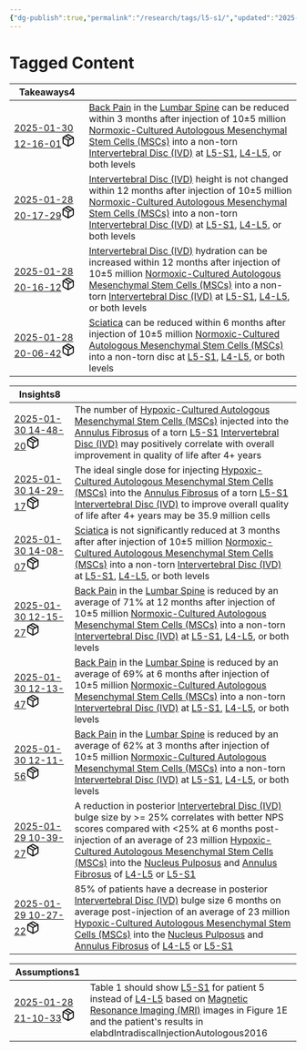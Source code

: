 ```yaml
---
{"dg-publish":true,"permalink":"/research/tags/l5-s1/","updated":"2025-01-30T16:41:01-05:00"}
---
```


# Tagged Content
<div><table class="dataview table-view-table"><thead class="table-view-thead"><tr class="table-view-tr-header"><th class="table-view-th"><span>Takeaways</span><span class="dataview small-text">4</span></th><th class="table-view-th"><span></span></th></tr></thead><tbody class="table-view-tbody"><tr><td><span><a data-tooltip-position="top" aria-label="Research/Takeaways/2025-01-30 12-16-01.md" data-href="Research/Takeaways/2025-01-30 12-16-01.md" href="Research/Takeaways/2025-01-30 12-16-01.md" class="internal-link" target="_blank" rel="noopener nofollow" fileclass-name="Research Links">2025-01-30 12-16-01</a><a class="metadata-menu fileclass-icon"><svg xmlns="http://www.w3.org/2000/svg" width="24" height="24" viewBox="0 0 24 24" fill="none" stroke="currentColor" stroke-width="2" stroke-linecap="round" stroke-linejoin="round" class="svg-icon lucide-package"><path d="m7.5 4.27 9 5.15"></path><path d="M21 8a2 2 0 0 0-1-1.73l-7-4a2 2 0 0 0-2 0l-7 4A2 2 0 0 0 3 8v8a2 2 0 0 0 1 1.73l7 4a2 2 0 0 0 2 0l7-4A2 2 0 0 0 21 16Z"></path><path d="m3.3 7 8.7 5 8.7-5"></path><path d="M12 22V12"></path></svg></a></span></td><td><span><a data-href="Back Pain" href="Back Pain" class="internal-link" target="_blank" rel="noopener nofollow">Back Pain</a> in the <a data-href="Lumbar Spine" href="Lumbar Spine" class="internal-link" target="_blank" rel="noopener nofollow">Lumbar Spine</a> can be reduced within 3 months after injection of 10±5 million <a data-href="Normoxic-Cultured Autologous Mesenchymal Stem Cells (MSCs)" href="Normoxic-Cultured Autologous Mesenchymal Stem Cells (MSCs)" class="internal-link" target="_blank" rel="noopener nofollow">Normoxic-Cultured Autologous Mesenchymal Stem Cells (MSCs)</a> into a non-torn <a data-href="Intervertebral Disc (IVD)" href="Intervertebral Disc (IVD)" class="internal-link" target="_blank" rel="noopener nofollow">Intervertebral Disc (IVD)</a> at <a data-href="L5-S1" href="L5-S1" class="internal-link" target="_blank" rel="noopener nofollow">L5-S1</a>, <a data-href="L4-L5" href="L4-L5" class="internal-link" target="_blank" rel="noopener nofollow">L4-L5</a>, or both levels</span></td></tr><tr><td><span><a data-tooltip-position="top" aria-label="Research/Takeaways/2025-01-28 20-17-29.md" data-href="Research/Takeaways/2025-01-28 20-17-29.md" href="Research/Takeaways/2025-01-28 20-17-29.md" class="internal-link" target="_blank" rel="noopener nofollow" fileclass-name="Research Links">2025-01-28 20-17-29</a><a class="metadata-menu fileclass-icon"><svg xmlns="http://www.w3.org/2000/svg" width="24" height="24" viewBox="0 0 24 24" fill="none" stroke="currentColor" stroke-width="2" stroke-linecap="round" stroke-linejoin="round" class="svg-icon lucide-package"><path d="m7.5 4.27 9 5.15"></path><path d="M21 8a2 2 0 0 0-1-1.73l-7-4a2 2 0 0 0-2 0l-7 4A2 2 0 0 0 3 8v8a2 2 0 0 0 1 1.73l7 4a2 2 0 0 0 2 0l7-4A2 2 0 0 0 21 16Z"></path><path d="m3.3 7 8.7 5 8.7-5"></path><path d="M12 22V12"></path></svg></a></span></td><td><span><a data-href="Intervertebral Disc (IVD)" href="Intervertebral Disc (IVD)" class="internal-link" target="_blank" rel="noopener nofollow">Intervertebral Disc (IVD)</a> height is not changed within 12 months after injection of 10±5 million <a data-href="Normoxic-Cultured Autologous Mesenchymal Stem Cells (MSCs)" href="Normoxic-Cultured Autologous Mesenchymal Stem Cells (MSCs)" class="internal-link" target="_blank" rel="noopener nofollow">Normoxic-Cultured Autologous Mesenchymal Stem Cells (MSCs)</a> into a non-torn <a data-href="Intervertebral Disc (IVD)" href="Intervertebral Disc (IVD)" class="internal-link" target="_blank" rel="noopener nofollow">Intervertebral Disc (IVD)</a> at <a data-href="L5-S1" href="L5-S1" class="internal-link" target="_blank" rel="noopener nofollow">L5-S1</a>, <a data-href="L4-L5" href="L4-L5" class="internal-link" target="_blank" rel="noopener nofollow">L4-L5</a>, or both levels</span></td></tr><tr><td><span><a data-tooltip-position="top" aria-label="Research/Takeaways/2025-01-28 20-16-12.md" data-href="Research/Takeaways/2025-01-28 20-16-12.md" href="Research/Takeaways/2025-01-28 20-16-12.md" class="internal-link" target="_blank" rel="noopener nofollow" fileclass-name="Research Links">2025-01-28 20-16-12</a><a class="metadata-menu fileclass-icon"><svg xmlns="http://www.w3.org/2000/svg" width="24" height="24" viewBox="0 0 24 24" fill="none" stroke="currentColor" stroke-width="2" stroke-linecap="round" stroke-linejoin="round" class="svg-icon lucide-package"><path d="m7.5 4.27 9 5.15"></path><path d="M21 8a2 2 0 0 0-1-1.73l-7-4a2 2 0 0 0-2 0l-7 4A2 2 0 0 0 3 8v8a2 2 0 0 0 1 1.73l7 4a2 2 0 0 0 2 0l7-4A2 2 0 0 0 21 16Z"></path><path d="m3.3 7 8.7 5 8.7-5"></path><path d="M12 22V12"></path></svg></a></span></td><td><span><a data-href="Intervertebral Disc (IVD)" href="Intervertebral Disc (IVD)" class="internal-link" target="_blank" rel="noopener nofollow">Intervertebral Disc (IVD)</a> hydration can be increased within 12 months after injection of 10±5 million <a data-href="Normoxic-Cultured Autologous Mesenchymal Stem Cells (MSCs)" href="Normoxic-Cultured Autologous Mesenchymal Stem Cells (MSCs)" class="internal-link" target="_blank" rel="noopener nofollow">Normoxic-Cultured Autologous Mesenchymal Stem Cells (MSCs)</a> into a non-torn <a data-href="Intervertebral Disc (IVD)" href="Intervertebral Disc (IVD)" class="internal-link" target="_blank" rel="noopener nofollow">Intervertebral Disc (IVD)</a> at <a data-href="L5-S1" href="L5-S1" class="internal-link" target="_blank" rel="noopener nofollow">L5-S1</a>, <a data-href="L4-L5" href="L4-L5" class="internal-link" target="_blank" rel="noopener nofollow">L4-L5</a>, or both levels</span></td></tr><tr><td><span><a data-tooltip-position="top" aria-label="Research/Takeaways/2025-01-28 20-06-42.md" data-href="Research/Takeaways/2025-01-28 20-06-42.md" href="Research/Takeaways/2025-01-28 20-06-42.md" class="internal-link" target="_blank" rel="noopener nofollow" fileclass-name="Research Links">2025-01-28 20-06-42</a><a class="metadata-menu fileclass-icon"><svg xmlns="http://www.w3.org/2000/svg" width="24" height="24" viewBox="0 0 24 24" fill="none" stroke="currentColor" stroke-width="2" stroke-linecap="round" stroke-linejoin="round" class="svg-icon lucide-package"><path d="m7.5 4.27 9 5.15"></path><path d="M21 8a2 2 0 0 0-1-1.73l-7-4a2 2 0 0 0-2 0l-7 4A2 2 0 0 0 3 8v8a2 2 0 0 0 1 1.73l7 4a2 2 0 0 0 2 0l7-4A2 2 0 0 0 21 16Z"></path><path d="m3.3 7 8.7 5 8.7-5"></path><path d="M12 22V12"></path></svg></a></span></td><td><span><a data-href="Sciatica" href="Sciatica" class="internal-link" target="_blank" rel="noopener nofollow">Sciatica</a> can be reduced within 6 months after injection of 10±5 million <a data-href="Normoxic-Cultured Autologous Mesenchymal Stem Cells (MSCs)" href="Normoxic-Cultured Autologous Mesenchymal Stem Cells (MSCs)" class="internal-link" target="_blank" rel="noopener nofollow">Normoxic-Cultured Autologous Mesenchymal Stem Cells (MSCs)</a> into a non-torn disc at <a data-href="L5-S1" href="L5-S1" class="internal-link" target="_blank" rel="noopener nofollow">L5-S1</a>, <a data-href="L4-L5" href="L4-L5" class="internal-link" target="_blank" rel="noopener nofollow">L4-L5</a>, or both levels</span></td></tr></tbody></table></div><div><table class="dataview table-view-table"><thead class="table-view-thead"><tr class="table-view-tr-header"><th class="table-view-th"><span>Insights</span><span class="dataview small-text">8</span></th><th class="table-view-th"><span></span></th></tr></thead><tbody class="table-view-tbody"><tr><td><span><a data-tooltip-position="top" aria-label="Research/Insights/2025-01-30 14-48-20.md" data-href="Research/Insights/2025-01-30 14-48-20.md" href="Research/Insights/2025-01-30 14-48-20.md" class="internal-link" target="_blank" rel="noopener nofollow" fileclass-name="Research Links">2025-01-30 14-48-20</a><a class="metadata-menu fileclass-icon"><svg xmlns="http://www.w3.org/2000/svg" width="24" height="24" viewBox="0 0 24 24" fill="none" stroke="currentColor" stroke-width="2" stroke-linecap="round" stroke-linejoin="round" class="svg-icon lucide-package"><path d="m7.5 4.27 9 5.15"></path><path d="M21 8a2 2 0 0 0-1-1.73l-7-4a2 2 0 0 0-2 0l-7 4A2 2 0 0 0 3 8v8a2 2 0 0 0 1 1.73l7 4a2 2 0 0 0 2 0l7-4A2 2 0 0 0 21 16Z"></path><path d="m3.3 7 8.7 5 8.7-5"></path><path d="M12 22V12"></path></svg></a></span></td><td><span>The number of <a data-href="Hypoxic-Cultured Autologous Mesenchymal Stem Cells (MSCs)" href="Hypoxic-Cultured Autologous Mesenchymal Stem Cells (MSCs)" class="internal-link" target="_blank" rel="noopener nofollow">Hypoxic-Cultured Autologous Mesenchymal Stem Cells (MSCs)</a> injected into the <a data-href="Annulus Fibrosus" href="Annulus Fibrosus" class="internal-link" target="_blank" rel="noopener nofollow">Annulus Fibrosus</a> of a torn <a data-href="L5-S1" href="L5-S1" class="internal-link" target="_blank" rel="noopener nofollow">L5-S1</a> <a data-href="Intervertebral Disc (IVD)" href="Intervertebral Disc (IVD)" class="internal-link" target="_blank" rel="noopener nofollow">Intervertebral Disc (IVD)</a> may positively correlate with overall improvement in quality of life after 4+ years</span></td></tr><tr><td><span><a data-tooltip-position="top" aria-label="Research/Insights/2025-01-30 14-29-17.md" data-href="Research/Insights/2025-01-30 14-29-17.md" href="Research/Insights/2025-01-30 14-29-17.md" class="internal-link" target="_blank" rel="noopener nofollow" fileclass-name="Research Links">2025-01-30 14-29-17</a><a class="metadata-menu fileclass-icon"><svg xmlns="http://www.w3.org/2000/svg" width="24" height="24" viewBox="0 0 24 24" fill="none" stroke="currentColor" stroke-width="2" stroke-linecap="round" stroke-linejoin="round" class="svg-icon lucide-package"><path d="m7.5 4.27 9 5.15"></path><path d="M21 8a2 2 0 0 0-1-1.73l-7-4a2 2 0 0 0-2 0l-7 4A2 2 0 0 0 3 8v8a2 2 0 0 0 1 1.73l7 4a2 2 0 0 0 2 0l7-4A2 2 0 0 0 21 16Z"></path><path d="m3.3 7 8.7 5 8.7-5"></path><path d="M12 22V12"></path></svg></a></span></td><td><span>The ideal single dose for injecting <a data-href="Hypoxic-Cultured Autologous Mesenchymal Stem Cells (MSCs)" href="Hypoxic-Cultured Autologous Mesenchymal Stem Cells (MSCs)" class="internal-link" target="_blank" rel="noopener nofollow">Hypoxic-Cultured Autologous Mesenchymal Stem Cells (MSCs)</a> into the <a data-href="Annulus Fibrosus" href="Annulus Fibrosus" class="internal-link" target="_blank" rel="noopener nofollow">Annulus Fibrosus</a> of a torn <a data-href="L5-S1" href="L5-S1" class="internal-link" target="_blank" rel="noopener nofollow">L5-S1</a> <a data-href="Intervertebral Disc (IVD)" href="Intervertebral Disc (IVD)" class="internal-link" target="_blank" rel="noopener nofollow">Intervertebral Disc (IVD)</a> to improve overall quality of life after 4+ years may be 35.9 million cells</span></td></tr><tr><td><span><a data-tooltip-position="top" aria-label="Research/Insights/2025-01-30 14-08-07.md" data-href="Research/Insights/2025-01-30 14-08-07.md" href="Research/Insights/2025-01-30 14-08-07.md" class="internal-link" target="_blank" rel="noopener nofollow" fileclass-name="Research Links">2025-01-30 14-08-07</a><a class="metadata-menu fileclass-icon"><svg xmlns="http://www.w3.org/2000/svg" width="24" height="24" viewBox="0 0 24 24" fill="none" stroke="currentColor" stroke-width="2" stroke-linecap="round" stroke-linejoin="round" class="svg-icon lucide-package"><path d="m7.5 4.27 9 5.15"></path><path d="M21 8a2 2 0 0 0-1-1.73l-7-4a2 2 0 0 0-2 0l-7 4A2 2 0 0 0 3 8v8a2 2 0 0 0 1 1.73l7 4a2 2 0 0 0 2 0l7-4A2 2 0 0 0 21 16Z"></path><path d="m3.3 7 8.7 5 8.7-5"></path><path d="M12 22V12"></path></svg></a></span></td><td><span><a data-href="Sciatica" href="Sciatica" class="internal-link" target="_blank" rel="noopener nofollow">Sciatica</a> is not significantly reduced at 3 months after after injection of 10±5 million <a data-href="Normoxic-Cultured Autologous Mesenchymal Stem Cells (MSCs)" href="Normoxic-Cultured Autologous Mesenchymal Stem Cells (MSCs)" class="internal-link" target="_blank" rel="noopener nofollow">Normoxic-Cultured Autologous Mesenchymal Stem Cells (MSCs)</a> into a non-torn <a data-href="Intervertebral Disc (IVD)" href="Intervertebral Disc (IVD)" class="internal-link" target="_blank" rel="noopener nofollow">Intervertebral Disc (IVD)</a> at <a data-href="L5-S1" href="L5-S1" class="internal-link" target="_blank" rel="noopener nofollow">L5-S1</a>, <a data-href="L4-L5" href="L4-L5" class="internal-link" target="_blank" rel="noopener nofollow">L4-L5</a>, or both levels</span></td></tr><tr><td><span><a data-tooltip-position="top" aria-label="Research/Insights/2025-01-30 12-15-27.md" data-href="Research/Insights/2025-01-30 12-15-27.md" href="Research/Insights/2025-01-30 12-15-27.md" class="internal-link" target="_blank" rel="noopener nofollow" fileclass-name="Research Links">2025-01-30 12-15-27</a><a class="metadata-menu fileclass-icon"><svg xmlns="http://www.w3.org/2000/svg" width="24" height="24" viewBox="0 0 24 24" fill="none" stroke="currentColor" stroke-width="2" stroke-linecap="round" stroke-linejoin="round" class="svg-icon lucide-package"><path d="m7.5 4.27 9 5.15"></path><path d="M21 8a2 2 0 0 0-1-1.73l-7-4a2 2 0 0 0-2 0l-7 4A2 2 0 0 0 3 8v8a2 2 0 0 0 1 1.73l7 4a2 2 0 0 0 2 0l7-4A2 2 0 0 0 21 16Z"></path><path d="m3.3 7 8.7 5 8.7-5"></path><path d="M12 22V12"></path></svg></a></span></td><td><span><a data-href="Back Pain" href="Back Pain" class="internal-link" target="_blank" rel="noopener nofollow">Back Pain</a> in the <a data-href="Lumbar Spine" href="Lumbar Spine" class="internal-link" target="_blank" rel="noopener nofollow">Lumbar Spine</a> is reduced by an average of 71% at 12 months after injection of 10±5 million <a data-href="Normoxic-Cultured Autologous Mesenchymal Stem Cells (MSCs)" href="Normoxic-Cultured Autologous Mesenchymal Stem Cells (MSCs)" class="internal-link" target="_blank" rel="noopener nofollow">Normoxic-Cultured Autologous Mesenchymal Stem Cells (MSCs)</a> into a non-torn <a data-href="Intervertebral Disc (IVD)" href="Intervertebral Disc (IVD)" class="internal-link" target="_blank" rel="noopener nofollow">Intervertebral Disc (IVD)</a> at <a data-href="L5-S1" href="L5-S1" class="internal-link" target="_blank" rel="noopener nofollow">L5-S1</a>, <a data-href="L4-L5" href="L4-L5" class="internal-link" target="_blank" rel="noopener nofollow">L4-L5</a>, or both levels</span></td></tr><tr><td><span><a data-tooltip-position="top" aria-label="Research/Insights/2025-01-30 12-13-47.md" data-href="Research/Insights/2025-01-30 12-13-47.md" href="Research/Insights/2025-01-30 12-13-47.md" class="internal-link" target="_blank" rel="noopener nofollow" fileclass-name="Research Links">2025-01-30 12-13-47</a><a class="metadata-menu fileclass-icon"><svg xmlns="http://www.w3.org/2000/svg" width="24" height="24" viewBox="0 0 24 24" fill="none" stroke="currentColor" stroke-width="2" stroke-linecap="round" stroke-linejoin="round" class="svg-icon lucide-package"><path d="m7.5 4.27 9 5.15"></path><path d="M21 8a2 2 0 0 0-1-1.73l-7-4a2 2 0 0 0-2 0l-7 4A2 2 0 0 0 3 8v8a2 2 0 0 0 1 1.73l7 4a2 2 0 0 0 2 0l7-4A2 2 0 0 0 21 16Z"></path><path d="m3.3 7 8.7 5 8.7-5"></path><path d="M12 22V12"></path></svg></a></span></td><td><span><a data-href="Back Pain" href="Back Pain" class="internal-link" target="_blank" rel="noopener nofollow">Back Pain</a> in the <a data-href="Lumbar Spine" href="Lumbar Spine" class="internal-link" target="_blank" rel="noopener nofollow">Lumbar Spine</a> is reduced by an average of 69% at 6 months after injection of 10±5 million <a data-href="Normoxic-Cultured Autologous Mesenchymal Stem Cells (MSCs)" href="Normoxic-Cultured Autologous Mesenchymal Stem Cells (MSCs)" class="internal-link" target="_blank" rel="noopener nofollow">Normoxic-Cultured Autologous Mesenchymal Stem Cells (MSCs)</a> into a non-torn <a data-href="Intervertebral Disc (IVD)" href="Intervertebral Disc (IVD)" class="internal-link" target="_blank" rel="noopener nofollow">Intervertebral Disc (IVD)</a> at <a data-href="L5-S1" href="L5-S1" class="internal-link" target="_blank" rel="noopener nofollow">L5-S1</a>, <a data-href="L4-L5" href="L4-L5" class="internal-link" target="_blank" rel="noopener nofollow">L4-L5</a>, or both levels</span></td></tr><tr><td><span><a data-tooltip-position="top" aria-label="Research/Insights/2025-01-30 12-11-56.md" data-href="Research/Insights/2025-01-30 12-11-56.md" href="Research/Insights/2025-01-30 12-11-56.md" class="internal-link" target="_blank" rel="noopener nofollow" fileclass-name="Research Links">2025-01-30 12-11-56</a><a class="metadata-menu fileclass-icon"><svg xmlns="http://www.w3.org/2000/svg" width="24" height="24" viewBox="0 0 24 24" fill="none" stroke="currentColor" stroke-width="2" stroke-linecap="round" stroke-linejoin="round" class="svg-icon lucide-package"><path d="m7.5 4.27 9 5.15"></path><path d="M21 8a2 2 0 0 0-1-1.73l-7-4a2 2 0 0 0-2 0l-7 4A2 2 0 0 0 3 8v8a2 2 0 0 0 1 1.73l7 4a2 2 0 0 0 2 0l7-4A2 2 0 0 0 21 16Z"></path><path d="m3.3 7 8.7 5 8.7-5"></path><path d="M12 22V12"></path></svg></a></span></td><td><span><a data-href="Back Pain" href="Back Pain" class="internal-link" target="_blank" rel="noopener nofollow">Back Pain</a> in the <a data-href="Lumbar Spine" href="Lumbar Spine" class="internal-link" target="_blank" rel="noopener nofollow">Lumbar Spine</a> is reduced by an average of 62% at 3 months after injection of 10±5 million <a data-href="Normoxic-Cultured Autologous Mesenchymal Stem Cells (MSCs)" href="Normoxic-Cultured Autologous Mesenchymal Stem Cells (MSCs)" class="internal-link" target="_blank" rel="noopener nofollow">Normoxic-Cultured Autologous Mesenchymal Stem Cells (MSCs)</a> into a non-torn <a data-href="Intervertebral Disc (IVD)" href="Intervertebral Disc (IVD)" class="internal-link" target="_blank" rel="noopener nofollow">Intervertebral Disc (IVD)</a> at <a data-href="L5-S1" href="L5-S1" class="internal-link" target="_blank" rel="noopener nofollow">L5-S1</a>, <a data-href="L4-L5" href="L4-L5" class="internal-link" target="_blank" rel="noopener nofollow">L4-L5</a>, or both levels</span></td></tr><tr><td><span><a data-tooltip-position="top" aria-label="Research/Insights/2025-01-29 10-39-27.md" data-href="Research/Insights/2025-01-29 10-39-27.md" href="Research/Insights/2025-01-29 10-39-27.md" class="internal-link" target="_blank" rel="noopener nofollow" fileclass-name="Research Links">2025-01-29 10-39-27</a><a class="metadata-menu fileclass-icon"><svg xmlns="http://www.w3.org/2000/svg" width="24" height="24" viewBox="0 0 24 24" fill="none" stroke="currentColor" stroke-width="2" stroke-linecap="round" stroke-linejoin="round" class="svg-icon lucide-package"><path d="m7.5 4.27 9 5.15"></path><path d="M21 8a2 2 0 0 0-1-1.73l-7-4a2 2 0 0 0-2 0l-7 4A2 2 0 0 0 3 8v8a2 2 0 0 0 1 1.73l7 4a2 2 0 0 0 2 0l7-4A2 2 0 0 0 21 16Z"></path><path d="m3.3 7 8.7 5 8.7-5"></path><path d="M12 22V12"></path></svg></a></span></td><td><span>A reduction in posterior <a data-href="Intervertebral Disc (IVD)" href="Intervertebral Disc (IVD)" class="internal-link" target="_blank" rel="noopener nofollow">Intervertebral Disc (IVD)</a> bulge size by &gt;= 25% correlates with better NPS scores compared with &lt;25% at 6 months post-injection of an average of 23 million <a data-href="Hypoxic-Cultured Autologous Mesenchymal Stem Cells (MSCs)" href="Hypoxic-Cultured Autologous Mesenchymal Stem Cells (MSCs)" class="internal-link" target="_blank" rel="noopener nofollow">Hypoxic-Cultured Autologous Mesenchymal Stem Cells (MSCs)</a> into the <a data-href="Nucleus Pulposus" href="Nucleus Pulposus" class="internal-link" target="_blank" rel="noopener nofollow">Nucleus Pulposus</a> and <a data-href="Annulus Fibrosus" href="Annulus Fibrosus" class="internal-link" target="_blank" rel="noopener nofollow">Annulus Fibrosus</a> of <a data-href="L4-L5" href="L4-L5" class="internal-link" target="_blank" rel="noopener nofollow">L4-L5</a> or <a data-href="L5-S1" href="L5-S1" class="internal-link" target="_blank" rel="noopener nofollow">L5-S1</a></span></td></tr><tr><td><span><a data-tooltip-position="top" aria-label="Research/Insights/2025-01-29 10-27-22.md" data-href="Research/Insights/2025-01-29 10-27-22.md" href="Research/Insights/2025-01-29 10-27-22.md" class="internal-link" target="_blank" rel="noopener nofollow" fileclass-name="Research Links">2025-01-29 10-27-22</a><a class="metadata-menu fileclass-icon"><svg xmlns="http://www.w3.org/2000/svg" width="24" height="24" viewBox="0 0 24 24" fill="none" stroke="currentColor" stroke-width="2" stroke-linecap="round" stroke-linejoin="round" class="svg-icon lucide-package"><path d="m7.5 4.27 9 5.15"></path><path d="M21 8a2 2 0 0 0-1-1.73l-7-4a2 2 0 0 0-2 0l-7 4A2 2 0 0 0 3 8v8a2 2 0 0 0 1 1.73l7 4a2 2 0 0 0 2 0l7-4A2 2 0 0 0 21 16Z"></path><path d="m3.3 7 8.7 5 8.7-5"></path><path d="M12 22V12"></path></svg></a></span></td><td><span>85% of patients have a decrease in posterior <a data-href="Intervertebral Disc (IVD)" href="Intervertebral Disc (IVD)" class="internal-link" target="_blank" rel="noopener nofollow">Intervertebral Disc (IVD)</a> bulge size 6 months on average post-injection of an average of 23 million <a data-href="Hypoxic-Cultured Autologous Mesenchymal Stem Cells (MSCs)" href="Hypoxic-Cultured Autologous Mesenchymal Stem Cells (MSCs)" class="internal-link" target="_blank" rel="noopener nofollow">Hypoxic-Cultured Autologous Mesenchymal Stem Cells (MSCs)</a> into the <a data-href="Nucleus Pulposus" href="Nucleus Pulposus" class="internal-link" target="_blank" rel="noopener nofollow">Nucleus Pulposus</a> and <a data-href="Annulus Fibrosus" href="Annulus Fibrosus" class="internal-link" target="_blank" rel="noopener nofollow">Annulus Fibrosus</a> of <a data-href="L4-L5" href="L4-L5" class="internal-link" target="_blank" rel="noopener nofollow">L4-L5</a> or <a data-href="L5-S1" href="L5-S1" class="internal-link" target="_blank" rel="noopener nofollow">L5-S1</a></span></td></tr></tbody></table></div><div><table class="dataview table-view-table"><thead class="table-view-thead"><tr class="table-view-tr-header"><th class="table-view-th"><span>Assumptions</span><span class="dataview small-text">1</span></th><th class="table-view-th"><span></span></th></tr></thead><tbody class="table-view-tbody"><tr><td><span><a data-tooltip-position="top" aria-label="Research/Assumptions/2025-01-28 21-10-33.md" data-href="Research/Assumptions/2025-01-28 21-10-33.md" href="Research/Assumptions/2025-01-28 21-10-33.md" class="internal-link" target="_blank" rel="noopener nofollow" fileclass-name="Research Links">2025-01-28 21-10-33</a><a class="metadata-menu fileclass-icon"><svg xmlns="http://www.w3.org/2000/svg" width="24" height="24" viewBox="0 0 24 24" fill="none" stroke="currentColor" stroke-width="2" stroke-linecap="round" stroke-linejoin="round" class="svg-icon lucide-package"><path d="m7.5 4.27 9 5.15"></path><path d="M21 8a2 2 0 0 0-1-1.73l-7-4a2 2 0 0 0-2 0l-7 4A2 2 0 0 0 3 8v8a2 2 0 0 0 1 1.73l7 4a2 2 0 0 0 2 0l7-4A2 2 0 0 0 21 16Z"></path><path d="m3.3 7 8.7 5 8.7-5"></path><path d="M12 22V12"></path></svg></a></span></td><td><span>Table 1 should show <a data-href="L5-S1" href="L5-S1" class="internal-link" target="_blank" rel="noopener nofollow">L5-S1</a> for patient 5 instead of <a data-href="L4-L5" href="L4-L5" class="internal-link" target="_blank" rel="noopener nofollow">L4-L5</a> based on <a data-href="Magnetic Resonance Imaging (MRI)" href="Magnetic Resonance Imaging (MRI)" class="internal-link" target="_blank" rel="noopener nofollow">Magnetic Resonance Imaging (MRI)</a> images in Figure 1E and the patient's results in elabdIntradiscalInjectionAutologous2016</span></td></tr></tbody></table></div>

